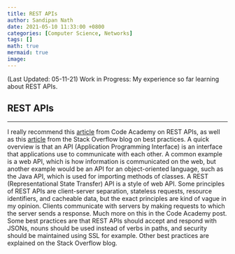 ```yaml
---
title: REST APIs
author: Sandipan Nath
date: 2021-05-10 11:33:00 +0800
categories: [Computer Science, Networks]
tags: []
math: true
mermaid: true
image:
---
```


(Last Updated: 05-11-21) Work in Progress: My experience so far learning about REST APIs.

## REST APIs

---

<!-- # H1 - heading

<h2 data-toc-skip>H2 - heading</h2>

<h3 data-toc-skip>H3 - heading</h3>

## <h4>H4 - heading</h4> -->

I really recommend this [article](https://www.codecademy.com/articles/what-is-rest) from Code Academy on REST APIs, as well as this [article](https://stackoverflow.blog/2020/03/02/best-practices-for-rest-api-design/) from the Stack Overflow blog on best practices. A quick overview is that an API (Application Programming Interface) is an interface that applications use to communicate with each other. A common example is a web API, which is how information is communicated on the web, but another example would be an API for an object-oriented language, such as the Java API, which is used for importing methods of classes. A REST (Representational State Transfer) API is a style of web API. Some principles of REST APIs are client-server separation, stateless requests, resource identifiers, and cacheable data, but the exact principles are kind of vague in my opinion. Clients communicate with servers by making requests to which the server sends a response. Much more on this in the Code Academy post. Some best practices are that REST APIs should accept and respond with JSONs, nouns should be used instead of verbs in paths, and security should be maintained using SSL for example. Other best practices are explained on the Stack Overflow blog.

